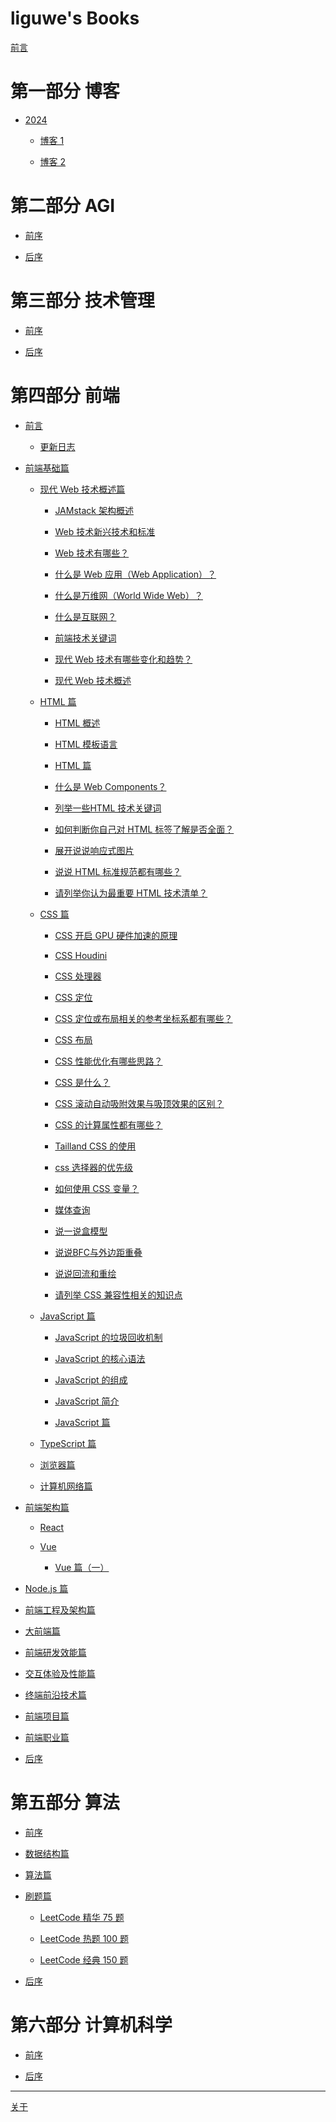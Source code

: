 # liguwe's Books

[前言](post/7f976dd1-7b93-55d5-aca1-ea5895f09c1a.md)


# 第一部分 博客


  - [2024](post/30819a53-a106-5333-b10a-2e9f6f262d49.md)


    - [博客 1](post/178ac9bb-0903-59cf-b912-a36c575df723.md)

    - [博客 2](post/59434e79-3457-56b3-af48-b003677f6a74.md)

# 第二部分 AGI


  - [前序](post/c2876a59-89f1-579a-b936-b7feaf38d5f0.md)

  - [后序](post/bb30f61f-1377-5d49-999d-ced07e342719.md)

# 第三部分 技术管理


  - [前序]()

  - [后序]()

# 第四部分 前端


  - [前言](post/4570e78d-84dd-5919-90c9-f8336690ce66.md)


    - [更新日志](post/5f838eb3-50da-503e-a02f-c7374de2cab5.md)

  - [前端基础篇](post/e73b36ef-a40e-58e7-a254-219ac46d5728.md)


    - [现代 Web 技术概述篇](post/03563161-3654-5509-a093-97ef65789ac7.md)


      - [JAMstack 架构概述](post/ba65a496-fdfd-559f-85a4-01656ccff923.md)

      - [Web 技术新兴技术和标准](post/a37ea56b-71d2-57c8-bb67-c1bc863e5c34.md)

      - [Web 技术有哪些？](post/a5455c4c-3198-5d88-bc73-b82d7509f4c8.md)

      - [什么是 Web 应用（Web Application）？](post/f2c0a606-a904-5ce9-a09d-f08ad2f2db44.md)

      - [什么是万维网（World Wide Web）？](post/4706efd2-5284-5c60-b17f-a59bfcdb05f2.md)

      - [什么是互联网？](post/9b4af6c7-6024-5ba9-9a92-d39d07b4304d.md)

      - [前端技术关键词](post/3d94c4b6-2812-5fed-a2f7-db6a0a1feab6.md)

      - [现代 Web 技术有哪些变化和趋势？](post/404a89e9-11cb-5b98-91b5-f47cfc6f885f.md)

      - [现代 Web 技术概述](post/b39a722a-cbe3-5ad3-8065-f36e3ef523a3.md)

    - [HTML 篇](post/919033e1-51e0-53f8-a54e-5aac02625d83.md)


      - [HTML 概述](post/3636489e-8399-5a84-9bad-5d6fdad313a4.md)

      - [HTML 模板语言](post/e7abf953-56c8-5c97-a403-cb8144db1898.md)

      - [HTML 篇](post/a5b1b8ca-5bb5-59d4-8ba3-50858ac35d15.md)

      - [什么是 Web Components？](post/7a72ebf9-ee9b-59b8-b042-a01af3e7d855.md)

      - [列举一些HTML 技术关键词](post/38d2e83d-6fd7-5461-b452-d3068106cf6c.md)

      - [如何判断你自己对 HTML 标签了解是否全面？](post/bb9207d4-b4df-5e08-8a04-efa4b959051b.md)

      - [展开说说响应式图片](post/4062b65a-206d-5fe0-8e41-8fc34e9cc5a7.md)

      - [说说 HTML 标准规范都有哪些？](post/d5a607d6-896a-5e38-a3d7-08f9196be1a1.md)

      - [请列举你认为最重要 HTML 技术清单？](post/c15d7c67-e338-5428-891a-d8e5c518c6b6.md)

    - [CSS 篇](post/569f490b-cf5c-5698-aac8-3fe3f854ef8e.md)


      - [CSS  开启 GPU 硬件加速的原理](post/173266ee-7164-5361-aa65-4fb2c6908daa.md)

      - [CSS Houdini](post/6e342e26-ad3a-5d9a-9d5c-7cc02eca36f0.md)

      - [CSS 处理器](post/40058567-148f-5442-9213-107ba0cb5ac0.md)

      - [CSS 定位](post/95e985b6-d1a1-53c0-96a4-05d0d96c1d87.md)

      - [CSS 定位或布局相关的参考坐标系都有哪些？](post/0706bfde-ca08-51dd-87bf-df23bc0ea5d5.md)

      - [CSS 布局](post/d545e3ea-3b0d-5745-94aa-a057d97e8732.md)

      - [CSS 性能优化有哪些思路？](post/70ca53b0-29e8-537b-ad58-9d2c384799c3.md)

      - [CSS 是什么？](post/be4cbd9e-cf43-564f-84a7-1cefd311c2bd.md)

      - [CSS 滚动自动吸附效果与吸顶效果的区别？](post/557c474a-dd7b-5bd2-b98b-90699b01fc24.md)

      - [CSS 的计算属性都有哪些？](post/d819fb53-d2ff-51e5-8324-0ae9318f5289.md)

      - [Tailland CSS 的使用](post/88d47bcf-5b23-53bf-b5a1-385d0fdb469e.md)

      - [css 选择器的优先级](post/69e26f18-e0a2-542f-8558-e7b2b69de868.md)

      - [如何使用 CSS 变量？](post/9fb0d862-6e04-5ed2-a013-9440fa2eb932.md)

      - [媒体查询](post/93e325c7-0c33-59ef-8248-67b65d4d574e.md)

      - [说一说盒模型](post/34107c81-f83a-5e47-9ab1-4a64ca4408b6.md)

      - [说说BFC与外边距重叠](post/b58d3f36-b743-5cea-8187-437b00882e7f.md)

      - [说说回流和重绘](post/d42b3478-37ec-5d83-8c62-fc615611eb06.md)

      - [请列举 CSS 兼容性相关的知识点](post/8c01f9d7-197d-507c-9585-ff533827afb7.md)

    - [JavaScript 篇](post/dbb2a36c-63ff-5de6-9e4f-1d6864c5bd7e.md)


      - [JavaScript 的垃圾回收机制](post/d5beffa1-ba6d-538e-a0fa-a8bb14e987e5.md)

      - [JavaScript 的核心语法](post/b6b9dbb1-96b2-58c8-9549-3c33e3b8c035.md)

      - [JavaScript 的组成](post/b87c8ce5-9399-5d7b-ab6f-1779e2282c4e.md)

      - [JavaScript 简介](post/e2ef9722-a693-564e-9776-172f2d74cfbb.md)

      - [JavaScript 篇](post/88ec2145-2fcd-5732-914b-23d872556351.md)

    - [TypeScript 篇](post/1213d067-afdb-5775-bda6-fb8a3f8e7226.md)

    - [浏览器篇](post/2d49789b-05d2-59fa-aeeb-730af822b7ab.md)

    - [计算机网络篇](post/13b8b60b-a4f5-5a4e-a000-aead1200c862.md)

  - [前端架构篇](post/6f1fcfca-522b-5a03-a71c-3d3aa5e6a2b0.md)


    - [React]()

    - [Vue]()


      - [Vue 篇（一）](post/572b6c2f-e920-5fc2-a9e1-0a12a9686def.md)

  - [Node.js 篇]()

  - [前端工程及架构篇]()

  - [大前端篇]()

  - [前端研发效能篇]()

  - [交互体验及性能篇]()

  - [终端前沿技术篇]()

  - [前端项目篇]()

  - [前端职业篇]()

  - [后序]()

# 第五部分 算法


  - [前序]()

  - [数据结构篇]()

  - [算法篇]()

  - [刷题篇]()


    - [LeetCode 精华 75 题](post/ff6edcf3-0164-540a-9c1c-fad098f57d2a.md)

    - [LeetCode 热题 100 题]()

    - [LeetCode 经典 150 题]()

  - [后序]()

# 第六部分 计算机科学


  - [前序]()

  - [后序]()

-----------
[关于](post/1b1c5252-44d2-54cc-965b-913cf9b92830.md)
